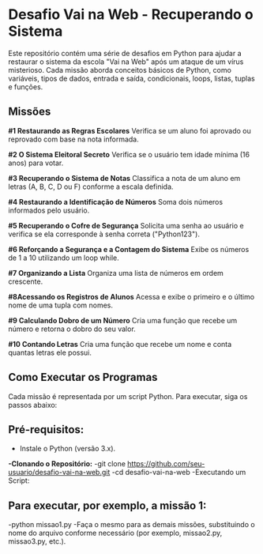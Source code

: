 # Desafio Vai na Web - Recuperando o Sistema
Este repositório contém uma série de desafios em Python para ajudar a restaurar o sistema da escola
"Vai na Web" após um ataque de um vírus misterioso. Cada missão aborda conceitos básicos de Python,
como variáveis, tipos de dados, entrada e saída, condicionais, loops, listas, tuplas e funções.

## Missões

**#1 Restaurando as Regras Escolares**
Verifica se um aluno foi aprovado ou reprovado com base na nota informada.

**#2 O Sistema Eleitoral Secreto**
Verifica se o usuário tem idade mínima (16 anos) para votar.

**#3 Recuperando o Sistema de Notas**
Classifica a nota de um aluno em letras (A, B, C, D ou F) conforme a escala definida.

**#4 Restaurando a Identificação de Números**
Soma dois números informados pelo usuário.

**#5 Recuperando o Cofre de Segurança**
Solicita uma senha ao usuário e verifica se ela corresponde à senha correta ("Python123").

**#6 Reforçando a Segurança e a Contagem do Sistema**
Exibe os números de 1 a 10 utilizando um loop while.

**#7 Organizando a Lista**
Organiza uma lista de números em ordem crescente.

**#8Acessando os Registros de Alunos**
Acessa e exibe o primeiro e o último nome de uma tupla com nomes.

**#9 Calculando Dobro de um Número**
Cria uma função que recebe um número e retorna o dobro do seu valor.

**#10 Contando Letras**
Cria uma função que recebe um nome e conta quantas letras ele possui.

## Como Executar os Programas
Cada missão é representada por um script Python. Para executar, siga os passos abaixo:

## Pré-requisitos:

- Instale o Python (versão 3.x).

**-Clonando o Repositório:**
-git clone https://github.com/seu-usuario/desafio-vai-na-web.git
-cd desafio-vai-na-web
-Executando um Script:

## Para executar, por exemplo, a missão 1:

-python missao1.py
-Faça o mesmo para as demais missões, substituindo o nome do arquivo conforme necessário (por exemplo, missao2.py, missao3.py, etc.).

